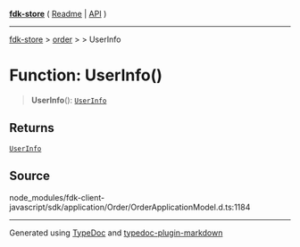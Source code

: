 [**fdk-store**](../../../README.md) ( [Readme](../../../README.md) \| [API](../../../API.md) )

---

[fdk-store](../../../API.md) > [order](../../README.md) > [<internal>](../README.md) > UserInfo

# Function: UserInfo()

> **UserInfo**(): [`UserInfo`](../type-aliases/type-alias.UserInfo.md)

## Returns

[`UserInfo`](../type-aliases/type-alias.UserInfo.md)

## Source

node_modules/fdk-client-javascript/sdk/application/Order/OrderApplicationModel.d.ts:1184

---

Generated using [TypeDoc](https://typedoc.org/) and [typedoc-plugin-markdown](https://www.npmjs.com/package/typedoc-plugin-markdown)
